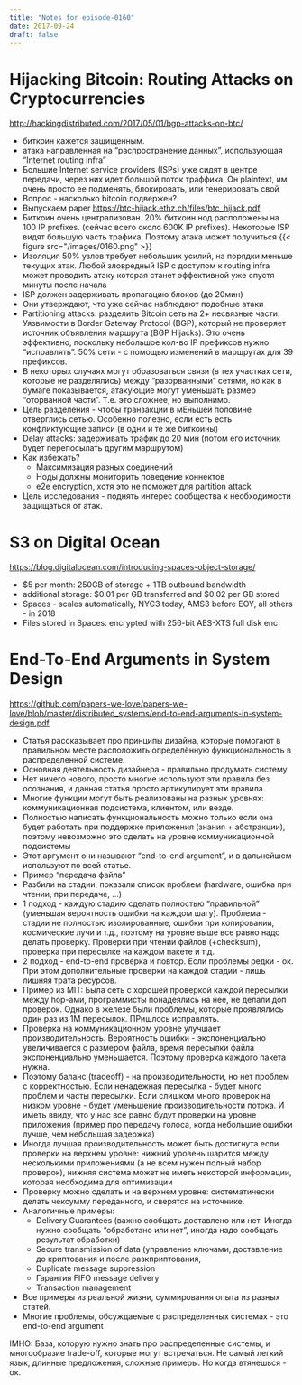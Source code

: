 ```yaml
---
title: "Notes for episode-0160"
date: 2017-09-24
draft: false
---
```


# Hijacking Bitcoin: Routing Attacks on Cryptocurrencies
http://hackingdistributed.com/2017/05/01/bgp-attacks-on-btc/

- биткоин кажется защищенным.
- атака направленная на “распространение данных”, использующая “Internet routing infra”
- Большие Internet service providers (ISPs) уже сидят в центре передачи, через них идет большой поток траффика. Он plaintext, им очень просто ее подменять, блокировать, или генерировать свой
- Вопрос - насколько bitcoin подвержен?
- Выпускаем paper https://btc-hijack.ethz.ch/files/btc_hijack.pdf
- Биткоин очень централизован. 20% биткоин нод расположены на 100 IP prefixes. (сейчас всего около 600K IP prefixes). Некоторые ISP видят большую часть трафика. Поэтому атака может получиться
    {{< figure src="/images/0160.png" >}}
- Изоляция 50% узлов требует небольших усилий, на порядки меньше текущих атак. Любой зловредный ISP с доступом к routing infra может проводить атаку которая станет эффективной уже спустя минуты после начала
- ISP должен задерживать пропагацию блоков (до 20мин)
- Они утверждают, что уже сейчас наблюдают подобные атаки
- Partitioning attacks: разделить Bitcoin сеть на 2+ несвязные части. Уязвимости в Border Gateway Protocol (BGP), который не проверяет источник объявления маршрута (BGP Hijacks). Это очень эффективно, поскольку небольшое кол-во IP префиксов нужно “исправлять”. 50% сети - с помощью изменений в маршрутах для 39 префиксов.
- В некоторых случаях могут образоваться связи (в тех участках сети, которые не разделялись) между “разорванными” сетями, но как в бумаге показывается, атакующие могут уменьшать размер “оторванной части”. Т.е. это сложнее, но выполнимо.
- Цель разделения - чтобы транзакции в мЕньшей половине отверглись сетью. Особенно полезно, если есть есть конфликтующие записи (в одни и те же биткоины)
- Delay attacks: задерживать трафик до 20 мин (потом его источник будет перепосылать другим маршрутом)
- Как избежать?
    - Максимизация разных соединений
    - Ноды должны мониторить поведение коннектов
    - e2e encryption, хотя это не поможет для partition attack
- Цель исследования - поднять интерес сообщества к необходимости защищаться от атак.

# S3 on Digital Ocean
https://blog.digitalocean.com/introducing-spaces-object-storage/

- $5 per month: 250GB of storage + 1TB outbound bandwidth
- additional storage: $0.01 per GB transferred and $0.02 per GB stored
- Spaces - scales automatically, NYC3 today, AMS3 before EOY, all others - in 2018
- Files stored in Spaces: encrypted with 256-bit AES-XTS full disk enc

# End-To-End Arguments in System Design
https://github.com/papers-we-love/papers-we-love/blob/master/distributed_systems/end-to-end-arguments-in-system-design.pdf

- Статья рассказывает про принципы дизайна, которые помогают в правильном месте расположить определённую функциональность в распределенной системе.
- Основная деятельность дизайнера - правильно продумать систему
- Нет ничего нового, просто многие используют эти правила без осознания, и данная статья просто артикулирует эти правила.
- Многие функции могут быть реализованы на разных уровнях: коммуникационная подсистема, клиентом, или везде.
- Полностью написать функциональность можно только если она будет работать при поддержке приложения (знания + абстракции), поэтому невозможно это сделать на уровне коммуникационной подсистемы
- Этот аргумент они называют “end-to-end argument”, и в дальнейшем используют по всей статье.
- Пример “передача файла”
- Разбили на стадии, показали список проблем (hardware, ошибка при чтении, при передаче, …)
- 1 подход - каждую стадию сделать полностью “правильной” (уменьшая вероятность ошибки на каждом шагу). Проблема - стадии не полностью изолированные, ошибки при копировании, космические лучи и т.д., поэтому на уровне выше все равно надо делать проверку. Проверки при чтении файлов (+checksum), проверка при пересылке на каждом пакете и т.д.
- 2 подход - end-to-end проверка и повтор. Если проблемы редки - ок. При этом дополнительные проверки на каждой стадии - лишь лишняя трата ресурсов.
- Пример из MIT: Была сеть с хорошей проверкой каждой пересылки между hop-ами, программисты понадеялись на нее, не делали доп проверок. Однако в железе были проблемы, которые проявлялись один раз из 1M пересылок. ПРишлось исправлять.
- Проверка на коммуникационном уровне улучшает производительность. Вероятность ошибки - экспоненциально увеличивается с размером файла, время пересылки файла экспоненциально уменьшается. Поэтому проверка каждого пакета нужна.
- Поэтому баланс (tradeoff) - на производительности, но нет проблем с корректностью. Если ненадежная пересылка - будет много проблем и часты пересылки. Если слишком много проверок на низком уровне - будет уменьшение производительности потока. И иметь ввиду, что у нас все равно будут проверки на уровне приложения (пример про передачу голоса, когда небольшие ошибки лучше, чем небольшая задержка)
- Иногда лучшая производительность может быть достигнута если проверки на верхнем уровне: нижний уровень шарится между несколькими приложениями (а не всем нужен полный набор проверок), нижняя система может не иметь некоторой информации, которая необходима для оптимизации
- Проверку можно сделать и на верхнем уровне: систематически делать чексумму переданного, и сверятся на источнике.
- Аналогичные примеры:
    - Delivery Guarantees (важно сообщать доставлено или нет. Иногда нужно сообщать “обработано или нет”, иногда надо сообщать результат обработки)
    - Secure transmission of data (управление ключами, доставление до криптования и после разкприптования,
    - Duplicate message suppression
    - Гарантия FIFO message delivery
    - Transaction management
- Все примеры из реальной жизни, суммирования опыта из разных статей.
- Многие проблемы, обсуждаемые о распределенных системах - это end-to-end argument

IMHO: База, которую нужно знать про распределенные системы, и многообразие trade-off, которые могут встречаться. Не самый легкий язык, длинные предложения, сложные примеры. Но когда втянешься - ок.



